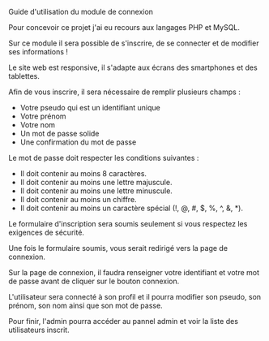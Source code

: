 Guide d'utilisation du module de connexion

Pour concevoir ce projet j'ai eu recours aux langages PHP et MySQL.

Sur ce module il sera possible de s'inscrire, de se connecter et de modifier ses informations !

Le site web est responsive, il s'adapte aux écrans des smartphones et des tablettes.

Afin de vous inscrire, il sera nécessaire de remplir plusieurs champs :

- Votre pseudo qui est un identifiant unique
- Votre prénom
- Votre nom
- Un mot de passe solide
- Une confirmation du mot de passe

Le mot de passe doit respecter les conditions suivantes :

- Il doit contenir au moins 8 caractères.
- Il doit contenir au moins une lettre majuscule.
- Il doit contenir au moins une lettre minuscule.
- Il doit contenir au moins un chiffre.
- Il doit contenir au moins un caractère spécial (!, @, #, $, %, ^, &, *).

Le formulaire d'inscription sera soumis seulement si vous respectez les exigences de sécurité. 

Une fois le formulaire soumis, vous serait redirigé vers la page de connexion.

Sur la page de connexion, il faudra renseigner votre identifiant et votre mot de passe avant de cliquer sur le bouton connexion.

L'utilisateur sera connecté à son profil et il pourra modifier son pseudo, son prénom, son nom ainsi que son mot de passe.

Pour finir, l'admin pourra accéder au pannel admin et voir la liste des utilisateurs inscrit.










